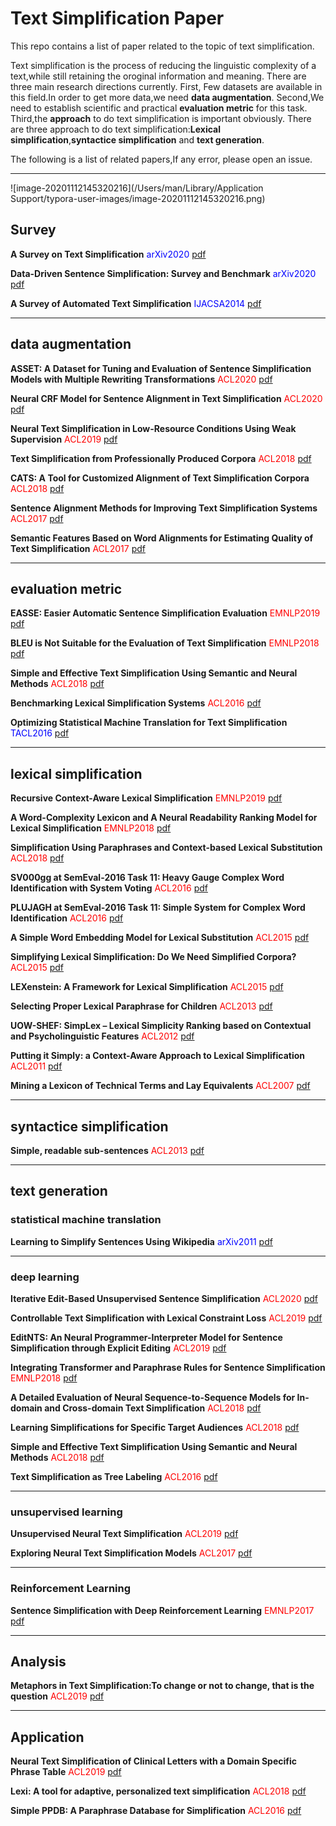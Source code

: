 # Text Simplification Paper

This repo contains a list of paper related to the topic of text simplification.

Text simplification is the process of reducing the linguistic complexity of a text,while still retaining the oroginal information and meaning. There are  three main research directions currently. First, Few datasets are available in this field.In order to get more data,we need **data augmentation**. Second,We need to establish scientific and practical **evaluation metric** for this task. Third,the **approach** to do text simplification is important obviously. There are three approach to do text simplification:**Lexical simplification**,**syntactice simplification** and **text generation**.

The following is a list of related papers,If any error, please open an issue.

---

![image-20201112145320216](/Users/man/Library/Application Support/typora-user-images/image-20201112145320216.png)

## Survey

**A Survey on Text Simplification** <font color=blue>arXiv2020</font>  [pdf](https://arxiv.org/pdf/2008.08612.pdf)

**Data-Driven Sentence Simplification: Survey and Benchmark** <font color=blue>arXiv2020</font>  [pdf](https://www.mitpressjournals.org/doi/pdf/10.1162/coli_a_00370)

**A Survey of Automated Text Simplification**  <font color=blue>IJACSA2014</font>  [pdf](https://thesai.org/Downloads/SpecialIssueNo9/Paper_9-A_Survey_of_Automated_Text_Simplification.pdf)

---



## data augmentation

**ASSET: A Dataset for Tuning and Evaluation of Sentence Simplification Models with Multiple Rewriting Transformations** <font color=red>ACL2020</font> [pdf](https://arxiv.org/pdf/2005.00481.pdf)

**Neural CRF Model for Sentence Alignment in Text Simplification** <font color=red>ACL2020</font> [pdf](https://www.aclweb.org/anthology/2020.acl-main.709.pdf)

**Neural Text Simplification in Low-Resource Conditions Using Weak Supervision**  <font color=red>ACL2019</font> [pdf](https://www.aclweb.org/anthology/W19-2305/)

**Text Simplification from Professionally Produced Corpora**  <font color=red>ACL2018</font> [pdf](https://www.aclweb.org/anthology/L18-1553/)

**CATS: A Tool for Customized Alignment of Text Simplification Corpora**  <font color=red>ACL2018</font> [pdf](https://www.aclweb.org/anthology/L18-1615/)

**Sentence Alignment Methods for Improving Text Simplification Systems**  <font color=red>ACL2017</font> [pdf](https://www.aclweb.org/anthology/P17-2016.pdf)

**Semantic Features Based on Word Alignments for Estimating Quality of Text Simplification**   <font color=red>ACL2017</font> [pdf](https://www.aclweb.org/anthology/I17-2019/)

---



## evaluation metric

**EASSE: Easier Automatic Sentence Simplification Evaluation** <font color=red>EMNLP2019</font> [pdf](https://www.aclweb.org/anthology/D19-3009/)

**BLEU is Not Suitable for the Evaluation of Text Simplification** <font color=red>EMNLP2018</font> [pdf](https://www.aclweb.org/anthology/D18-1081/)

**Simple and Effective Text Simplification Using Semantic and Neural Methods** <font color=red>ACL2018</font> [pdf](https://www.aclweb.org/anthology/P18-1016/)

**Benchmarking Lexical Simplification Systems** <font color=red>ACL2016</font> [pdf](https://www.aclweb.org/anthology/L16-1491/)

**Optimizing Statistical Machine Translation for Text Simplification** <font color=blue>TACL2016</font>  [pdf](https://www.aclweb.org/anthology/Q16-1029/)

---



## lexical simplification

**Recursive Context-Aware Lexical Simplification** <font color=red>EMNLP2019</font> [pdf](https://www.aclweb.org/anthology/D19-1491/)

**A Word-Complexity Lexicon and A Neural Readability Ranking Model for Lexical Simplification** <font color=red>EMNLP2018</font> [pdf](https://www.aclweb.org/anthology/D18-1410/)

**Simplification Using Paraphrases and Context-based Lexical Substitution** <font color=red>ACL2018</font> [pdf](https://www.aclweb.org/anthology/N18-1019/)

**SV000gg at SemEval-2016 Task 11: Heavy Gauge Complex Word Identification with System Voting** <font color=red>ACL2016</font> [pdf](https://www.aclweb.org/anthology/S16-1149/)

**PLUJAGH at SemEval-2016 Task 11: Simple System for Complex Word Identification** <font color=red>ACL2016</font> [pdf](https://www.aclweb.org/anthology/S16-1146/)

**A Simple Word Embedding Model for Lexical Substitution**  <font color=red>ACL2015</font> [pdf](https://www.aclweb.org/anthology/W15-1501/)

**Simplifying Lexical Simplification: Do We Need Simplified Corpora?**  <font color=red>ACL2015</font> [pdf](https://www.aclweb.org/anthology/P15-2011/)

**LEXenstein: A Framework for Lexical Simplification** <font color=red>ACL2015</font> [pdf](https://www.aclweb.org/anthology/P15-4015/)

**Selecting Proper Lexical Paraphrase for Children** <font color=red>ACL2013</font> [pdf](https://www.aclweb.org/anthology/O13-1007/)

**UOW-SHEF: SimpLex – Lexical Simplicity Ranking based on Contextual and Psycholinguistic Features** <font color=red>ACL2012</font> [pdf](https://www.aclweb.org/anthology/S12-1066/)

**Putting it Simply: a Context-Aware Approach to Lexical Simplification** <font color=red>ACL2011</font> [pdf](https://www.aclweb.org/anthology/P11-2087/)

**Mining a Lexicon of Technical Terms and Lay Equivalents**   <font color=red>ACL2007</font> [pdf](https://www.aclweb.org/anthology/W07-1007/)

---



## syntactice simplification

**Simple, readable sub-sentences** <font color=red>ACL2013</font> [pdf](https://www.aclweb.org/anthology/P13-3021/)

---



## text generation

### statistical machine translation

**Learning to Simplify Sentences Using Wikipedia**  <font color=blue>arXiv2011</font>  [pdf](https://www.aclweb.org/anthology/W11-1601/)

---



### deep learning

**Iterative Edit-Based Unsupervised Sentence Simplification** <font color=red>ACL2020</font> [pdf](https://www.aclweb.org/anthology/2020.acl-main.707/)

**Controllable Text Simplification with Lexical Constraint Loss** <font color=red>ACL2019</font> [pdf](https://www.aclweb.org/anthology/P19-2036/)

**EditNTS: An Neural Programmer-Interpreter Model for Sentence Simplification through Explicit Editing** <font color=red>ACL2019</font> [pdf](https://www.aclweb.org/anthology/P19-1331/)

**Integrating Transformer and Paraphrase Rules for Sentence Simplification** <font color=red>EMNLP2018</font> [pdf](https://www.aclweb.org/anthology/D18-1355/)

 **A Detailed Evaluation of Neural Sequence-to-Sequence Models for In-domain and Cross-domain Text Simplification**  <font color=red>ACL2018</font> [pdf](https://www.aclweb.org/anthology/L18-1479/)

**Learning Simplifications for Specific Target Audiences**   <font color=red>ACL2018</font> [pdf](https://www.aclweb.org/anthology/P18-2113/)

**Simple and Effective Text Simplification Using Semantic and Neural Methods** <font color=red>ACL2018</font> [pdf](https://www.aclweb.org/anthology/P18-1016/)

**Text Simplification as Tree Labeling** <font color=red>ACL2016</font> [pdf](https://www.aclweb.org/anthology/P16-2055/)

---



### unsupervised learning

**Unsupervised Neural Text Simplification** <font color=red>ACL2019</font> [pdf](https://www.aclweb.org/anthology/P19-1198/)

**Exploring Neural Text Simplification Models**  <font color=red>ACL2017</font> [pdf](https://www.aclweb.org/anthology/P17-2014.pdf)

---



### Reinforcement Learning

**Sentence Simplification with Deep Reinforcement Learning**  <font color=red>EMNLP2017</font> [pdf](https://www.aclweb.org/anthology/D17-1062/)

---



## Analysis

**Metaphors in Text Simplification:To change or not to change, that is the question**  <font color=red>ACL2019</font> [pdf](https://www.aclweb.org/anthology/W19-4444/)

---



## Application

**Neural Text Simplification of Clinical Letters with a Domain Specific Phrase Table**  <font color=red>ACL2019</font> [pdf](https://www.aclweb.org/anthology/P19-1037/)

**Lexi: A tool for adaptive, personalized text simplification** <font color=red>ACL2018</font> [pdf](https://www.aclweb.org/anthology/C18-1021/)

**Simple PPDB: A Paraphrase Database for Simplification** <font color=red>ACL2016</font> [pdf](https://www.aclweb.org/anthology/P16-2024/)

